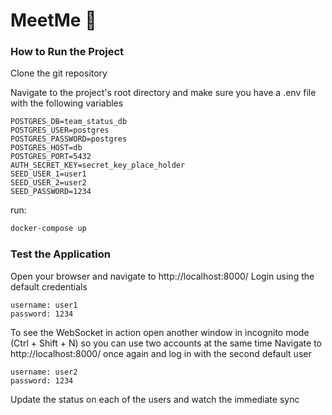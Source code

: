 # MeetMe 📖

### How to Run the Project
Clone the git repository

Navigate to the project's root directory and make sure you have a .env file with the following variables

```
POSTGRES_DB=team_status_db
POSTGRES_USER=postgres
POSTGRES_PASSWORD=postgres
POSTGRES_HOST=db
POSTGRES_PORT=5432
AUTH_SECRET_KEY=secret_key_place_holder
SEED_USER_1=user1
SEED_USER_2=user2
SEED_PASSWORD=1234
```

run:

```sh
docker-compose up
```

### Test the Application

Open your browser and navigate to http://localhost:8000/
Login using the default credentials

```
username: user1
password: 1234
```

To see the WebSocket in action open another window in incognito mode (Ctrl + Shift + N) so you can use two accounts at the same time
Navigate to http://localhost:8000/ once again and log in with the second default user

```
username: user2
password: 1234
```

Update the status on each of the users and watch the immediate sync
